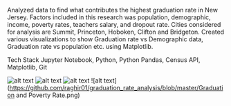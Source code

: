 Analyzed data to find what contributes the highest graduation rate in New Jersey.
Factors included in this research was population, demographic, income, poverty rates, teachers salary, and dropout rate. Cities considered for analysis are Summit, Princeton, Hoboken, Clifton and
Bridgeton. 
Created various visualizations to show Graduation rate vs Demographic data, Graduation rate vs population etc. using Matplotlib.

Tech Stack
Jupyter Notebook, Python, Python Pandas, Census API, Matplotlib, Git


![alt text](https://github.com/raghir01/graduation_rate_analysis/blob/master/graph/Graduation%20Rate%20and%20Demographic.png)
![alt text](https://github.com/raghir01/graduation_rate_analysis/blob/master/graph/dropout_pies.png)
![alt text](https://github.com/raghir01/graduation_rate_analysis/blob/master/graph/admin_super.png)
![alt text](https://github.com/raghir01/graduation_rate_analysis/blob/master/Graduation and Poverty Rate.png)

